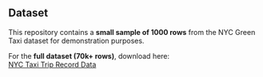 ## Dataset

This repository contains a **small sample of 1000 rows** from the NYC Green Taxi dataset for demonstration purposes.  

For the **full dataset (70k+ rows)**, download here:  
[NYC Taxi Trip Record Data](https://www1.nyc.gov/site/tlc/about/tlc-trip-record-data.page)

